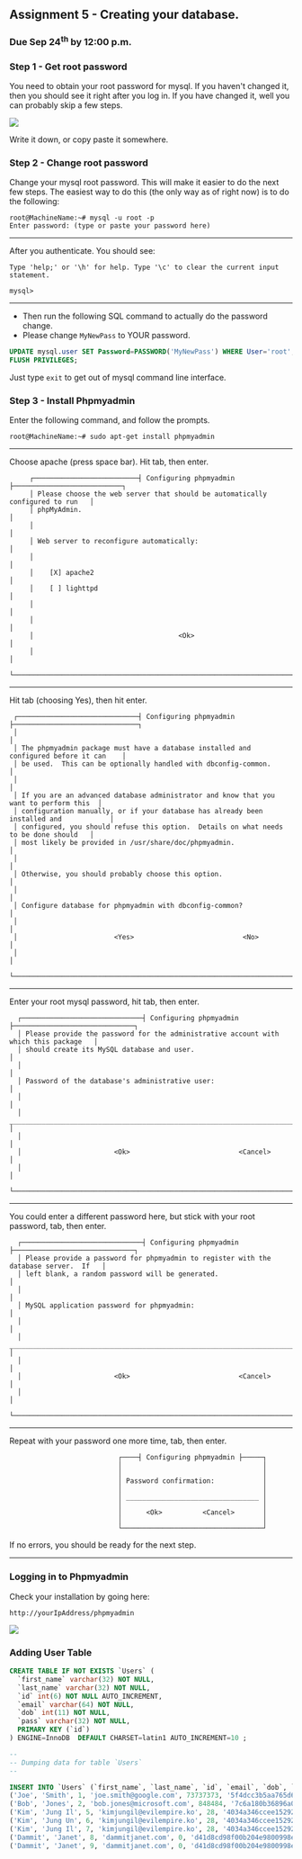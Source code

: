 ## Assignment 5 - Creating your database.

### Due Sep 24<sup>th</sup> by 12:00 p.m.


### Step 1 - Get root password

You need to obtain your root password for mysql. If you haven't changed it, then
you should see it right after you log in. If you have changed it, well you can
probably skip a few steps.

![](http://f.cl.ly/items/3y2S3N2j220u1l2U0X1n/ScreenShot.png)

Write it down, or copy paste it somewhere.

### Step 2 - Change root password

Change your mysql root password. This will make it easier to do the next few steps. The easiest way to do this (the only way as of right now) is to do the following:

```
root@MachineName:~# mysql -u root -p
Enter password: (type or paste your password here)
```
------

After you authenticate. You should see:

```
Type 'help;' or '\h' for help. Type '\c' to clear the current input statement.

mysql>
```

-----

- Then run the following SQL command to actually do the password change. 
- Please change `MyNewPass` to YOUR password.

```sql
UPDATE mysql.user SET Password=PASSWORD('MyNewPass') WHERE User='root';
FLUSH PRIVILEGES;
```

Just type `exit` to get out of mysql command line interface.

### Step 3 - Install Phpmyadmin

Enter the following command, and follow the prompts.

```
root@MachineName:~# sudo apt-get install phpmyadmin
```
-----

Choose apache (press space bar). Hit tab, then enter.

```
     ┌──────────────────────────┤ Configuring phpmyadmin ├───────────────────────────┐
     │ Please choose the web server that should be automatically configured to run   │
     │ phpMyAdmin.                                                                   │
     │                                                                               │
     │ Web server to reconfigure automatically:                                      │
     │                                                                               │
     │    [X] apache2                                                                │
     │    [ ] lighttpd                                                               │
     │                                                                               │
     │                                                                               │
     │                                    <Ok>                                       │
     │                                                                               │
     └───────────────────────────────────────────────────────────────────────────────┘
```
-----

Hit tab (choosing Yes), then hit enter.

```
 ┌──────────────────────────────┤ Configuring phpmyadmin ├───────────────────────────────┐
 │                                                                                       │
 │ The phpmyadmin package must have a database installed and configured before it can    │
 │ be used.  This can be optionally handled with dbconfig-common.                        │
 │                                                                                       │
 │ If you are an advanced database administrator and know that you want to perform this  │
 │ configuration manually, or if your database has already been installed and            │
 │ configured, you should refuse this option.  Details on what needs to be done should   │
 │ most likely be provided in /usr/share/doc/phpmyadmin.                                 │
 │                                                                                       │
 │ Otherwise, you should probably choose this option.                                    │
 │                                                                                       │
 │ Configure database for phpmyadmin with dbconfig-common?                               │
 │                                                                                       │
 │                        <Yes>                           <No>                           │
 │                                                                                       │
 └───────────────────────────────────────────────────────────────────────────────────────┘

```
-----

Enter your root mysql password, hit tab, then enter.

```
  ┌──────────────────────────────┤ Configuring phpmyadmin ├──────────────────────────────┐
  │ Please provide the password for the administrative account with which this package   │
  │ should create its MySQL database and user.                                           │
  │                                                                                      │
  │ Password of the database's administrative user:                                      │
  │                                                                                      │
  │ ____________________________________________________________________________________ │
  │                                                                                      │
  │                       <Ok>                           <Cancel>                        │
  │                                                                                      │
  └──────────────────────────────────────────────────────────────────────────────────────┘
```
-----
You could enter a different password here, but stick with your root password, tab, then enter.

```
  ┌──────────────────────────────┤ Configuring phpmyadmin ├──────────────────────────────┐
  │ Please provide a password for phpmyadmin to register with the database server.  If   │
  │ left blank, a random password will be generated.                                     │
  │                                                                                      │
  │ MySQL application password for phpmyadmin:                                           │
  │                                                                                      │
  │ ____________________________________________________________________________________ │
  │                                                                                      │
  │                       <Ok>                           <Cancel>                        │
  │                                                                                      │
  └──────────────────────────────────────────────────────────────────────────────────────┘
```
-----

Repeat with your password one more time, tab, then enter.

```
                           ┌────┤ Configuring phpmyadmin ├─────┐
                           │                                   │
                           │                                   │
                           │ Password confirmation:            │
                           │                                   │
                           │ _________________________________ │
                           │                                   │
                           │      <Ok>          <Cancel>       │
                           │                                   │
                           └───────────────────────────────────┘
```

If no errors, you should be ready for the next step.

-----

### Logging in to Phpmyadmin

Check your installation by going here:

```
http://yourIpAddress/phpmyadmin
```

![](http://f.cl.ly/items/2x2o020H1E2T0j0K0t0q/phplogin.png)

### Adding User Table



```sql
CREATE TABLE IF NOT EXISTS `Users` (
  `first_name` varchar(32) NOT NULL,
  `last_name` varchar(32) NOT NULL,
  `id` int(6) NOT NULL AUTO_INCREMENT,
  `email` varchar(64) NOT NULL,
  `dob` int(11) NOT NULL,
  `pass` varchar(32) NOT NULL,
  PRIMARY KEY (`id`)
) ENGINE=InnoDB  DEFAULT CHARSET=latin1 AUTO_INCREMENT=10 ;

--
-- Dumping data for table `Users`
--

INSERT INTO `Users` (`first_name`, `last_name`, `id`, `email`, `dob`, `pass`) VALUES
('Joe', 'Smith', 1, 'joe.smith@google.com', 73737373, '5f4dcc3b5aa765d61d8327deb882cf99'),
('Bob', 'Jones', 2, 'bob.jones@microsoft.com', 848484, '7c6a180b36896a0a8c02787eeafb0e4c'),
('Kim', 'Jung Il', 5, 'kimjungil@evilempire.ko', 28, '4034a346ccee15292d823416f7510a2f'),
('Kim', 'Jung Un', 6, 'kimjungil@evilempire.ko', 28, '4034a346ccee15292d823416f7510a2f'),
('Kim', 'Jung Il', 7, 'kimjungil@evilempire.ko', 28, '4034a346ccee15292d823416f7510a2f'),
('Dammit', 'Janet', 8, 'dammitjanet.com', 0, 'd41d8cd98f00b204e9800998ecf8427e'),
('Dammit', 'Janet', 9, 'dammitjanet.com', 0, 'd41d8cd98f00b204e9800998ecf8427e');
```
